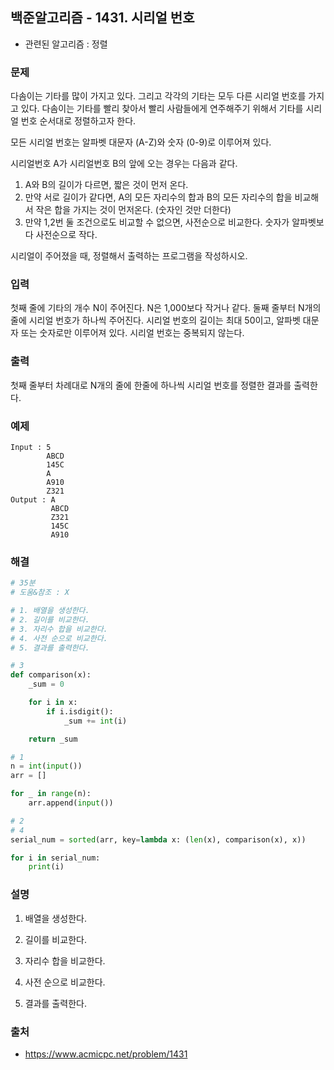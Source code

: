 ## 백준알고리즘 - 1431. 시리얼 번호

- 관련된 알고리즘 : 정렬

### 문제

다솜이는 기타를 많이 가지고 있다. 그리고 각각의 기타는 모두 다른 시리얼 번호를 가지고 있다. 다솜이는 기타를 빨리 찾아서 빨리 사람들에게 연주해주기 위해서 기타를 시리얼 번호 순서대로 정렬하고자 한다.

모든 시리얼 번호는 알파벳 대문자 (A-Z)와 숫자 (0-9)로 이루어져 있다.

시리얼번호 A가 시리얼번호 B의 앞에 오는 경우는 다음과 같다.

1. A와 B의 길이가 다르면, 짧은 것이 먼저 온다.
2. 만약 서로 길이가 같다면, A의 모든 자리수의 합과 B의 모든 자리수의 합을 비교해서 작은 합을 가지는 것이 먼저온다. (숫자인 것만 더한다)
3. 만약 1,2번 둘 조건으로도 비교할 수 없으면, 사전순으로 비교한다. 숫자가 알파벳보다 사전순으로 작다.

시리얼이 주어졌을 때, 정렬해서 출력하는 프로그램을 작성하시오.

### 입력

첫째 줄에 기타의 개수 N이 주어진다. N은 1,000보다 작거나 같다. 둘째 줄부터 N개의 줄에 시리얼 번호가 하나씩 주어진다. 시리얼 번호의 길이는 최대 50이고, 알파벳 대문자 또는 숫자로만 이루어져 있다. 시리얼 번호는 중복되지 않는다.

### 출력

첫째 줄부터 차례대로 N개의 줄에 한줄에 하나씩 시리얼 번호를 정렬한 결과를 출력한다.

### 예제

```
Input : 5
        ABCD
        145C
        A
        A910
        Z321
Output : A
         ABCD
         Z321
         145C
         A910
```

### 해결

```python
# 35분
# 도움&참조 : X

# 1. 배열을 생성한다.
# 2. 길이를 비교한다.
# 3. 자리수 합을 비교한다.
# 4. 사전 순으로 비교한다.
# 5. 결과를 출력한다.

# 3
def comparison(x):
    _sum = 0

    for i in x:
        if i.isdigit():
            _sum += int(i)

    return _sum

# 1
n = int(input())
arr = []

for _ in range(n):
    arr.append(input())

# 2
# 4
serial_num = sorted(arr, key=lambda x: (len(x), comparison(x), x))

for i in serial_num:
    print(i)

```

### 설명

1. 배열을 생성한다.

2. 길이를 비교한다.

3. 자리수 합을 비교한다.

4. 사전 순으로 비교한다.

5. 결과를 출력한다.

### 출처

- https://www.acmicpc.net/problem/1431
